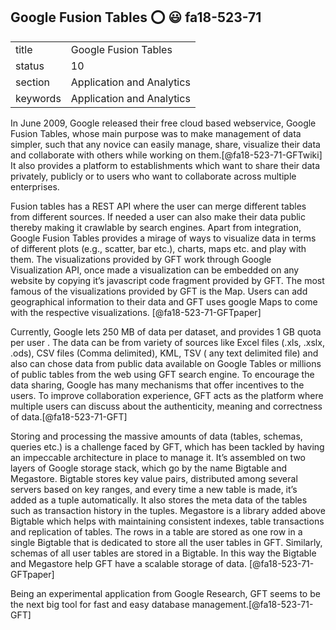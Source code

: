## Google Fusion Tables :o: :smiley: fa18-523-71


|          |                           |
| -------- | ------------------------- |
| title    | Google Fusion Tables      | 
| status   | 10                        |
| section  | Application and Analytics |
| keywords | Application and Analytics |


    
In June 2009, Google released their free cloud based webservice, Google Fusion Tables, whose main purpose was to make management of data simpler, such that any novice can easily manage, share, visualize their data and collaborate with others while working on them.[@fa18-523-71-GFTwiki] It also provides a platform to establishments which want to share their data privately, publicly or to users who want to collaborate across multiple enterprises.  

Fusion tables has a REST API where the user can merge different tables from different sources. If needed a user can also make their data public thereby making it crawlable by search engines. Apart from integration, Google Fusion Tables provides a mirage of ways to visualize data in terms of different plots (e.g., scatter, bar etc.), charts, maps etc. and play with them. The visualizations provided by GFT work through Google Visualization API, once made a visualization can be embedded on any website by copying it’s javascript code fragment provided by GFT.  The most famous of the visualizations provided by GFT is the Map. Users can add geographical information to their data and GFT uses google Maps to come with the respective visualizations. [@fa18-523-71-GFTpaper]

Currently, Google lets 250 MB of data per dataset, and provides 1 GB quota per user . The data can be from variety of sources like Excel files (.xls, .xslx, .ods), CSV files (Comma delimited), KML, TSV ( any text delimited file) and also can chose data from public data available on Google Tables or millions of public tables from the web using GFT search engine. To encourage the data sharing, Google has many mechanisms that offer incentives to the users. To improve collaboration experience, GFT acts as the platform where multiple users can discuss about the authenticity, meaning and correctness of data.[@fa18-523-71-GFT]

Storing and processing the massive amounts of data (tables, schemas, queries etc.) is a challenge faced by GFT, which has been tackled by having an impeccable architecture in place to manage it.  It’s assembled on two layers of Google storage stack, which go by the name Bigtable and Megastore. Bigtable stores key value pairs, distributed among several servers based on key ranges, and every time a new table is made, it’s added as a tuple automatically. It also stores the meta data of the tables such as transaction history in the tuples. Megastore is a library added above Bigtable which helps with maintaining consistent indexes, table transactions and replication of tables.  The rows in a table are stored as one row in a single Bigtable that is dedicated to store all the user tables in GFT. Similarly, schemas of all user tables are stored in a Bigtable. In this way the Bigtable and Megastore help GFT have a scalable storage of data. [@fa18-523-71-GFTpaper]

Being an experimental application from Google Research, GFT seems to be the next big tool for fast and easy database management.[@fa18-523-71-GFT]

